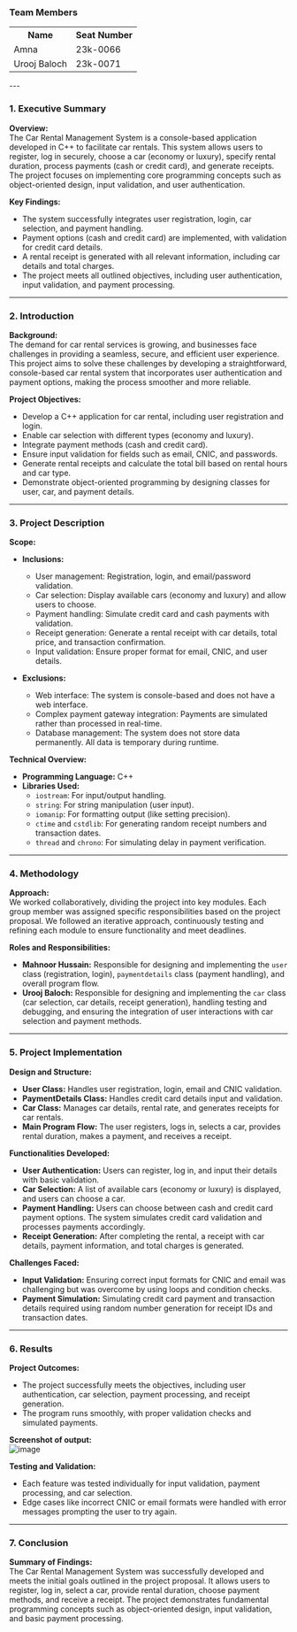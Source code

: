 ### Team Members
<table>
<tr>
	<th>Name</th>
	<th>Seat Number</th>
</tr>
<tr>
	<td> Amna </td>
	<td> 23k-0066</td>
</tr>
<tr>
	<td> Urooj Baloch </td>
	<td> 23k-0071 </td>
</tr>
</table>
---

### 1. **Executive Summary**

**Overview:**  
The Car Rental Management System is a console-based application developed in C++ to facilitate car rentals. This system allows users to register, log in securely, choose a car (economy or luxury), specify rental duration, process payments (cash or credit card), and generate receipts. The project focuses on implementing core programming concepts such as object-oriented design, input validation, and user authentication.

**Key Findings:**  
- The system successfully integrates user registration, login, car selection, and payment handling.
- Payment options (cash and credit card) are implemented, with validation for credit card details.
- A rental receipt is generated with all relevant information, including car details and total charges.
- The project meets all outlined objectives, including user authentication, input validation, and payment processing.

---

### 2. **Introduction**

**Background:**  
The demand for car rental services is growing, and businesses face challenges in providing a seamless, secure, and efficient user experience. This project aims to solve these challenges by developing a straightforward, console-based car rental system that incorporates user authentication and payment options, making the process smoother and more reliable.

**Project Objectives:**  
- Develop a C++ application for car rental, including user registration and login.
- Enable car selection with different types (economy and luxury).
- Integrate payment methods (cash and credit card).
- Ensure input validation for fields such as email, CNIC, and passwords.
- Generate rental receipts and calculate the total bill based on rental hours and car type.
- Demonstrate object-oriented programming by designing classes for user, car, and payment details.

---

### 3. **Project Description**

**Scope:**  
- **Inclusions:**  
  - User management: Registration, login, and email/password validation.  
  - Car selection: Display available cars (economy and luxury) and allow users to choose.  
  - Payment handling: Simulate credit card and cash payments with validation.  
  - Receipt generation: Generate a rental receipt with car details, total price, and transaction confirmation.  
  - Input validation: Ensure proper format for email, CNIC, and user details.  

- **Exclusions:**  
  - Web interface: The system is console-based and does not have a web interface.  
  - Complex payment gateway integration: Payments are simulated rather than processed in real-time.  
  - Database management: The system does not store data permanently. All data is temporary during runtime.

**Technical Overview:**  
- **Programming Language:** C++  
- **Libraries Used:**  
  - `iostream`: For input/output handling.  
  - `string`: For string manipulation (user input).  
  - `iomanip`: For formatting output (like setting precision).  
  - `ctime` and `cstdlib`: For generating random receipt numbers and transaction dates.  
  - `thread` and `chrono`: For simulating delay in payment verification.  

---

### 4. **Methodology**

**Approach:**  
We worked collaboratively, dividing the project into key modules. Each group member was assigned specific responsibilities based on the project proposal. We followed an iterative approach, continuously testing and refining each module to ensure functionality and meet deadlines.

**Roles and Responsibilities:**  
- **Mahnoor Hussain:** Responsible for designing and implementing the `user` class (registration, login), `paymentdetails` class (payment handling), and overall program flow.
- **Urooj Baloch:** Responsible for designing and implementing the `car` class (car selection, car details, receipt generation), handling testing and debugging, and ensuring the integration of user interactions with car selection and payment methods.

---

### 5. **Project Implementation**

**Design and Structure:**  
- **User Class:** Handles user registration, login, email and CNIC validation.  
- **PaymentDetails Class:** Handles credit card details input and validation.  
- **Car Class:** Manages car details, rental rate, and generates receipts for car rentals.  
- **Main Program Flow:** The user registers, logs in, selects a car, provides rental duration, makes a payment, and receives a receipt.  

**Functionalities Developed:**  
- **User Authentication:** Users can register, log in, and input their details with basic validation.  
- **Car Selection:** A list of available cars (economy or luxury) is displayed, and users can choose a car.  
- **Payment Handling:** Users can choose between cash and credit card payment options. The system simulates credit card validation and processes payments accordingly.  
- **Receipt Generation:** After completing the rental, a receipt with car details, payment information, and total charges is generated.  

**Challenges Faced:**  
- **Input Validation:** Ensuring correct input formats for CNIC and email was challenging but was overcome by using loops and condition checks.  
- **Payment Simulation:** Simulating credit card payment and transaction details required using random number generation for receipt IDs and transaction dates.  

---

### 6. **Results**

**Project Outcomes:**  
- The project successfully meets the objectives, including user authentication, car selection, payment processing, and receipt generation.  
- The program runs smoothly, with proper validation checks and simulated payments.  

**Screenshot of output:**  
![image](https://github.com/user-attachments/assets/2e77a3b4-c9a3-4769-8c0b-baf01aa95ba0)


**Testing and Validation:**  
- Each feature was tested individually for input validation, payment processing, and car selection.  
- Edge cases like incorrect CNIC or email formats were handled with error messages prompting the user to try again.

---

### 7. **Conclusion**

**Summary of Findings:**  
The Car Rental Management System was successfully developed and meets the initial goals outlined in the project proposal. It allows users to register, log in, select a car, provide rental duration, choose payment methods, and receive a receipt. The project demonstrates fundamental programming concepts such as object-oriented design, input validation, and basic payment processing.

